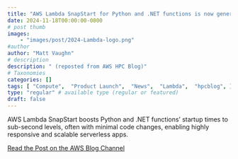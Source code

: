 ```yaml
---
title: "AWS Lambda SnapStart for Python and .NET functions is now generally available"
date: 2024-11-18T00:00:00-0800
# post thumb
images:
    - "images/post/2024-Lambda-logo.png"
#author
author: "Matt Vaughn"
# description
description: " (reposted from AWS HPC Blog)"
# Taxonomies
categories: []
tags: [ "Compute",  "Product Launch",  "News",  "Lambda",  "hpcblog", ]
type: "regular" # available type (regular or featured)
draft: false
---
```


AWS Lambda SnapStart boosts Python and .NET functions’ startup times to sub-second levels, often with minimal code changes, enabling highly responsive and scalable serverless apps.

<a href="https://aws.amazon.com/blogs/aws/aws-lambda-snapstart-for-python-and-net-functions-is-now-generally-available/" class="btn btn-primary btn-lg active" role="button" aria-pressed="true" style="margin-top: 8px;">Read the Post on the AWS Blog Channel</a>